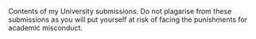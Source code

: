 Contents of my University submissions. Do not plagarise from these submissions as you will put yourself at risk of facing the punishments for academic misconduct.
